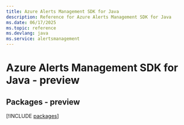 ```yaml
---
title: Azure Alerts Management SDK for Java
description: Reference for Azure Alerts Management SDK for Java
ms.date: 06/17/2025
ms.topic: reference
ms.devlang: java
ms.service: alertsmanagement
---
```

# Azure Alerts Management SDK for Java - preview
## Packages - preview
[!INCLUDE [packages](alerts-management-index.md)]